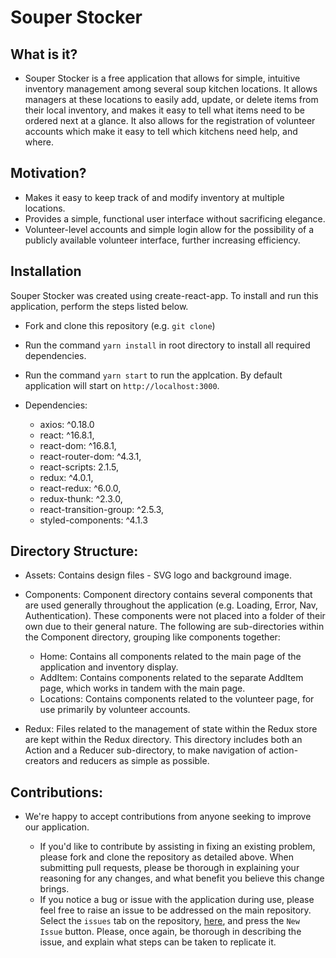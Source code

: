 # **Souper Stocker**

## What is it?

- Souper Stocker is a free application that allows for simple, intuitive inventory management among several soup kitchen locations. It allows managers at these locations to easily add, update, or delete items from their local inventory, and makes it easy to tell what items need to be ordered next at a glance. It also allows for the registration of volunteer accounts which make it easy to tell which kitchens need help, and where.

## Motivation?

- Makes it easy to keep track of and modify inventory at multiple locations.
- Provides a simple, functional user interface without sacrificing elegance.
- Volunteer-level accounts and simple login allow for the possibility of a publicly available volunteer interface, further increasing efficiency.

## Installation

Souper Stocker was created using create-react-app. To install and run this application, perform the steps listed below.

- Fork and clone this repository (e.g. `git clone`)
- Run the command `yarn install` in root directory to install all required dependencies.
- Run the command `yarn start` to run the applcation. By default application will start on `http://localhost:3000`.

- Dependencies:

  - axios: ^0.18.0
  - react: ^16.8.1,
  - react-dom: ^16.8.1,
  - react-router-dom: ^4.3.1,
  - react-scripts: 2.1.5,
  - redux: ^4.0.1,
  - react-redux: ^6.0.0,
  - redux-thunk: ^2.3.0,
  - react-transition-group: ^2.5.3,
  - styled-components: ^4.1.3

## Directory Structure:

- Assets: Contains design files - SVG logo and background image.

- Components: Component directory contains several components that are used generally throughout the application (e.g. Loading, Error, Nav, Authentication). These components were not placed into a folder of their own due to their general nature. The following are sub-directories within the Component directory, grouping like components together:

  - Home: Contains all components related to the main page of the application and inventory display.
  - AddItem: Contains components related to the separate AddItem page, which works in tandem with the main page.
  - Locations: Contains components related to the volunteer page, for use primarily by volunteer accounts.

- Redux: Files related to the management of state within the Redux store are kept within the Redux directory. This directory includes both an Action and a Reducer sub-directory, to make navigation of action-creators and reducers as simple as possible.

## Contributions:

- We're happy to accept contributions from anyone seeking to improve our application.

  - If you'd like to contribute by assisting in fixing an existing problem, please fork and clone the repository as detailed above. When submitting pull requests, please be thorough in explaining your reasoning for any changes, and what benefit you believe this change brings.
  - If you notice a bug or issue with the application during use, please feel free to raise an issue to be addressed on the main repository. Select the `issues` tab on the repository, [here](https://github.com/soup-build-week-pt-project/soup-front-end/issues), and press the `New Issue` button. Please, once again, be thorough in describing the issue, and explain what steps can be taken to replicate it.
